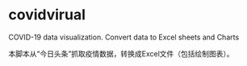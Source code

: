 # covidvirual
COVID-19 data visualization. Convert data to Excel sheets and Charts

本脚本从“今日头条”抓取疫情数据，转换成Excel文件（包括绘制图表）。